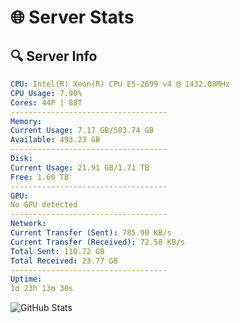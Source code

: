 # 🌐 Server Stats
## 🔍 Server Info
```yaml
CPU: Intel(R) Xeon(R) CPU E5-2699 v4 @ 1432.08MHz
CPU Usage: 7.90%
Cores: 44P | 88T
-----------------------------------
Memory:
Current Usage: 7.17 GB/503.74 GB
Available: 493.23 GB
-----------------------------------
Disk:
Current Usage: 21.91 GB/1.71 TB
Free: 1.60 TB
-----------------------------------
GPU:
No GPU detected
-----------------------------------
Network:
Current Transfer (Sent): 785.90 KB/s
Current Transfer (Received): 72.58 KB/s
Total Sent: 110.72 GB
Total Received: 23.77 GB
-----------------------------------
Uptime:
1d 23h 13m 30s
```
![GitHub Stats](https://img.shields.io/badge/Updated-2025-04-21_16:22:18-blue)